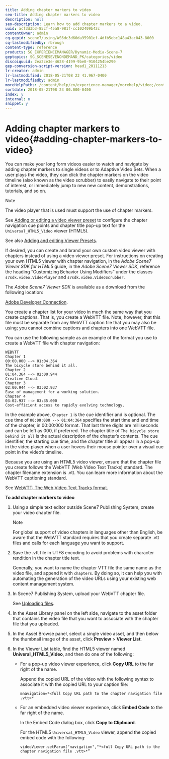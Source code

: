 ```yaml
---
title: Adding chapter markers to video
seo-title: Adding chapter markers to video
description: null
seo-description: Learn how to add chapter markers to a video.
uuid: acf3d3b3-85cf-45a8-981f-cc102409b42c
contentOwner: admin
cq-gepid: scene7/using/WS6dc3d60da95901ef-4dfb5ebc148a43ac043-8000
cq-lastmodifiedby: rbrough
content-type: reference
products: SG_EXPERIENCEMANAGER/Dynamic-Media-Scene-7
geptopics: SG_SCENESEVENONDEMAND_PK/categories/video
discoiquuid: 2ea2ce3e-4628-4199-9be0-9104254be290
gep-conversion-script-version: head1_20111213
lr-creator: admin
lr-lastmodified: 2018-05-21T08 23 41.967-0400
lr-lastmodifiedby: admin
moreHelpPaths: /content/help/en/experience-manager/morehelp/video;/content/help/en/experience-manager/morehelp/video
sortdate: 2018-05-21T08 23 00.000-0400
index: y
internal: n
snippet: y
---
```


# Adding chapter markers to video{#adding-chapter-markers-to-video}

You can make your long form videos easier to watch and navigate by adding chapter markers to single videos or to Adaptive Video Sets. When a user plays the video, they can click the chapter markers on the video timeline (also known as the video scrubber) to easily navigate to their point of interest, or immediately jump to new new content, demonstrations, tutorials, and so on.

>[!NOTE]
>
>The video player that is used must support the use of chapter markers.

See [Adding or editing a video viewer preset](previewing-videos-video-viewer.md#adding_or_editing_a_video_viewer_preset) to configure the chapter navigation cue points and chapter title pop-up text for the `Universal_HTML5_Video` viewer (HTML5).

See also [Adding and editing Viewer Presets](application-setup.md#adding_and_editing_viewer_presets).

If desired, you can create and brand your own custom video viewer with chapters instead of using a video viewer preset. For instructions on creating your own HTML5 viewer with chapter navigation, in the *Adobe Scene7 Viewer SDK for HTML5* guide, in the *Adobe Scene7 Viewer SDK*, reference the heading “Customizing Behavior Using Modifiers” under the classes `s7sdk.video.VideoPlayer` and `s7sdk.video.VideoScrubber`.

The *Adobe Scene7 Viewer SDK* is available as a download from the following location:

[Adobe Developer Connection](https://help.adobe.com/en_US/scene7/using/WSef8d5860223939e2-43dedf7012b792fc1d5-8000.html).

You create a chapter list for your video in much the same way that you create captions. That is, you create a WebVTT file. Note, however, that this file must be separate from any WebVTT caption file that you may also be using; you cannot combine captions and chapters into one WebVTT file.

You can use the following sample as an example of the format you use to create a WebVTT file with chapter navigation:

```as3
WEBVTT 
Chapter 1 
00:00.000 --> 01:04.364 
The bicycle store behind it all. 
Chapter 2 
01:04.364 --> 02:00.944 
Creative Cloud. 
Chapter 3 
02:00.944 --> 03:02.937 
Ease of management for a working solution. 
Chapter 4 
03:02.937 --> 03:35.000 
Cost-efficient access to rapidly evolving technology.
```

In the example above, `Chapter 1` is the cue identifier and is optional. The cue time of `00:00:000 --> 01:04:364` specifies the start time and end time of the chapter, in 00:00:000 format. That last three digits are milliseconds and can be left as 000, if preferred. The chapter title of `The bicycle store behind it all` is the actual description of the chapter’s contents. The cue identifier, the starting cue time, and the chapter title all appear in a pop-up in the video player when a user hovers their mouse pointer over a visual cue point in the video’s timeline.

Because you are using an HTML5 video viewer, ensure that the chapter file you create follows the WebVTT (Web Video Text Tracks) standard. The chapter filename extension is .vtt. You can learn more information about the WebVTT captioning standard.

See [WebVTT: The Web Video Text Tracks format](http://dev.w3.org/html5/webvtt/).

**To add chapter markers to video**

1. Using a simple text editor outside Scene7 Publishing System, create your video chapter file.

   >[!NOTE]
   >
   >For global support of video chapters in languages other than English, be aware that the WebVTT standard requires that you create separate .vtt files and calls for each language you want to support.

1. Save the .vtt file in UTF8 encoding to avoid problems with character rendition in the chapter title text.

   Generally, you want to name the chapter VTT file the same name as the video file, and append it with `chapters`. By doing so, it can help you with automating the generation of the video URLs using your existing web content management system.

1. In Scene7 Publishing System, upload your WebVTT chapter file.

   See [Uploading files](uploading-files.md#uploading_files).

1. In the Asset Library panel on the left side, navigate to the asset folder that contains the video file that you want to associate with the chapter file that you uploaded.
1. In the Asset Browse panel, select a single video asset, and then below the thumbnail image of the asset, click **Preview** &gt; **Viewer List**.
1. In the Viewer List table, find the HTML5 viewer named **Univeral_HTML5_Video**, and then do one of the following:

    * For a pop-up video viewer experience, click **Copy URL** to the far right of the name.

      Append the copied URL of the video with the following syntax to associate it with the copied URL to your caption file:

      `&navigation=*<full Copy URL path to the chapter navigation file .vtt>*`
    
    * For an embedded video viewer experience, click **Embed Code** to the far right of the name.

      In the Embed Code dialog box, click **Copy to Clipboard**.

      For the HTML5 `Universal_HTML5_Video` viewer, append the copied embed code with the following:

      `videoViewer.setParam("navigation","*<full Copy URL path to the chapter navigation file .vtt>*”`

